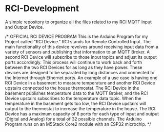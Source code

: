 # RCI-Development
A simple repository to organize all the files related to my RCI MQTT Input and Output Device.

/*
OFFICIAL RCI DEVICE PROGRAM
This is the Arduino Program for my Project called "RCI Device." RCI stands for Remote Controlled Input.
The main functionality of this device revolves around receiving input data from a variety of sensors
and publishing that information to an MQTT Broker. A second RCI Device will subscribe to those input
topics and adjust its output ports accordingly. This process will continue to work back and forth between
the two RCI Devices for as long as they have power. These devices are designed to be separated by long distances
and connected to the Internet through Ethernet ports. An example of a use case is having one RCI Device in a basement to measure
temperature and another RCI Device upstairs connected to the house thermostat. The RCI Device in the basement publishes
temperature data to the MQTT Broker, and the RCI Device upstairs subscribes to the temperature data topic. When the temperature
in the basement gets too low, the RCI Device upstairs will output to the thermostat to increase the temperature in the house.
The RCI Device has a maximum capacity of 8 ports for each type of input and output (Digital and Analog) for a total of 32 possible
channels. The Arduino Program runs on an M5Stack Core2 module with an ESP32 microchip.
*/
